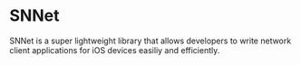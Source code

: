 # SNNet

SNNet is a super lightweight library that allows developers to write network client applications for iOS devices easiliy and efficiently.